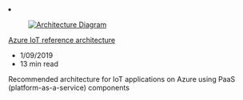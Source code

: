 <!-- This file is automatically generated by build/architectures/build_index.py. Any updates will be lost. -->

<!-- markdownlint-disable MD033 -->

<li class="grid-item item-column" data-categories="Internet of Things Featured ">
<article class="card">
    <div class="card-header has-margin-bottom-none" aria-hidden="true">
        <figure class="image diagram has-height-175 has-overflow-hidden level">
            <a href="/azure/architecture/reference-architectures/iot"><img src="/azure/architecture/browse/thumbs/iot.png" class="diagram" alt="Architecture Diagram" data-linktype="relative-path"></a>
        </figure>
    </div>
    <div class="card-content">
        <a class="card-content-title has-margin-top-none" href="/azure/architecture/reference-architectures/iot">
            <p>Azure IoT reference architecture</p>
        </a>
        <ul class="card-content-metadata">
            <li>1/09/2019</li>
            <li>13 min read</li>
        </ul>
        <p class="card-content-description">Recommended architecture for IoT applications on Azure using PaaS (platform-as-a-service) components</p>
        <div class="bottom-to-top-fade is-hidden-mobile"></div>
    </div>
</article>
</li>
